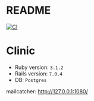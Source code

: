 # README

[![CI](https://github.com/makarenkoj/clinic/actions/workflows/ci.yml/badge.svg)](https://github.com/makarenkoj/clinic/actions/workflows/ci.yml)

# Clinic

 - Ruby version: `3.1.2`
 - Rails version: `7.0.4`
 - DB: `Postgres`

 mailcatcher: http://127.0.0.1:1080/
